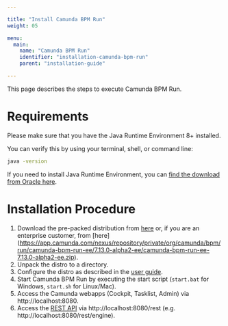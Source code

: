 ```yaml
---

title: "Install Camunda BPM Run"
weight: 05

menu:
  main:
    name: "Camunda BPM Run"
    identifier: "installation-camunda-bpm-run"
    parent: "installation-guide"

---
```


This page describes the steps to execute Camunda BPM Run.

# Requirements
Please make sure that you have the Java Runtime Environment 8+ installed.

You can verify this by using your terminal, shell, or command line:

```sh
java -version
```
If you need to install Java Runtime Environment, you can [find the download from Oracle here](https://www.oracle.com/java/technologies/javase-downloads.html).

# Installation Procedure
1. Download the pre-packed distribution from [here](https://app.camunda.com/nexus/repository/public/org/camunda/bpm/run/camunda-bpm-run/7.13.0-alpha2/camunda-bpm-run-7.13.0-alpha2.zip) or, if you are an enterprise customer, from [here] (https://app.camunda.com/nexus/repository/private/org/camunda/bpm/run/camunda-bpm-run-ee/7.13.0-alpha2-ee/camunda-bpm-run-ee-7.13.0-alpha2-ee.zip).
1. Unpack the distro to a directory.
1. Configure the distro as described in the [user guide](/user-guide/camunda-bpm-run/).
1. Start Camunda BPM Run by executing the start script (`start.bat` for Windows, `start.sh` for Linux/Mac).
1. Access the Camunda webapps (Cockpit, Tasklist, Admin) via http://localhost:8080.
1. Access the [REST API](/reference/rest/overview) via http://localhost:8080/rest (e.g. http://localhost:8080/rest/engine).
